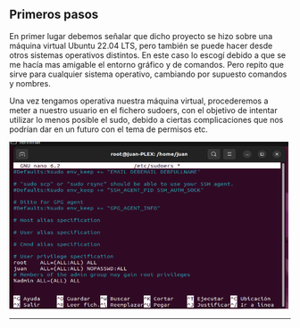 ## Primeros pasos

En primer lugar debemos señalar que dicho proyecto se hizo sobre una máquina virtual Ubuntu 22.04 LTS, pero también se puede hacer desde otros sistemas operativos distintos. En este caso lo escogí debido a que se me hacía mas amigable el entorno gráfico y de comandos. Pero repito que sirve para cualquier sistema operativo, cambiando por supuesto comandos y nombres.

Una vez tengamos operativa nuestra máquina virtual, procederemos a meter a nuestro usuario en el fichero sudoers, con el objetivo de intentar utilizar lo menos posible el sudo, debido a ciertas complicaciones que nos podrían dar en un futuro con el tema de permisos etc.

<img src="IMG/1.PNG" alt="" width="500" height="300"/>

---

